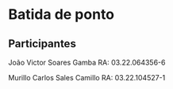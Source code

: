 # Batida de ponto

## Participantes

João Victor Soares Gamba RA: 03.22.064356-6

Murillo Carlos Sales Camillo RA: 03.22.104527-1
